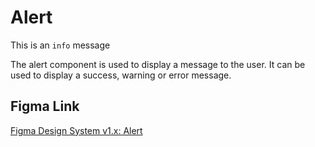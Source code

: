 <script lang="ts" setup>
import Alert from '@cypress-design/vue-alert'
</script>

# Alert

<DemoWrapper>
	<Alert>
		This is an <code>info</code> message
		<template #body>
			<p>This is the body of the alert.</p>
		</template>
	</Alert>
</DemoWrapper>

The alert component is used to display a message to the user. It can be used to display a success, warning or error message.

## Figma Link

[Figma Design System v1.x: Alert](https://www.figma.com/file/1WJ3GVQyMV5e7xVxPg3yID/Design-System%2C-v1.x---%40latest?type=design&node-id=1035-9923&t=31Ux0Tiv1c3LsT2Q-11)
